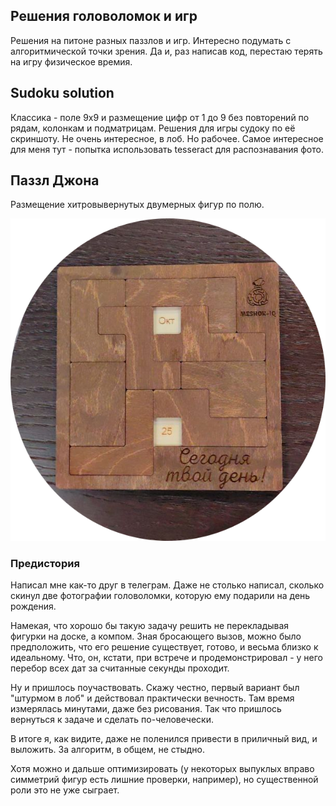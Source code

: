 ## Решения головоломок и игр

Решения на питоне разных паззлов и игр. 
Интересно подумать с алгоритмической точки зрения.
Да и, раз написав код, перестаю терять на игру физическое времия.

## Sudoku solution

Классика - поле 9x9 и размещение цифр от 1 до 9 без повторений по рядам, колонкам и подматрицам.
Решения для игры судоку по её скриншоту. Не очень интересное, в лоб. Но рабочее. Самое интересное для меня тут - попытка использовать tesseract для распознавания фото. 

## Паззл Джона 

Размещение хитровывернутых двумерных фигур по полю.

![головоломка в собранном виде](img/puzzle-II.png)



### Предистория

Написал мне как-то друг в телеграм.  Даже не столько написал, сколько скинул две фотографии головоломки, которую ему подарили на день рождения.

Намекая, что хорошо бы такую задачу решить не перекладывая фигурки на доске, а компом. 
Зная бросающего вызов, можно было предположить, что его решение существует, готово, и весьма близко к идеальному.
Что, он, кстати, при встрече и продемонстрировал - у него перебор всех дат за считанные секунды проходит.

Ну и пришлось поучаствовать. Скажу честно, первый вариант был "штурмом в лоб" и действовал практически вечность. Там время измерялась минутами, даже без рисования.
Так что пришлось вернуться к задаче и сделать по-человечески.

В итоге я, как видите, даже не поленился привести в приличный вид, и выложить. За алгоритм, в общем, не стыдно. 

Хотя можно и дальше оптимизировать (у некоторых выпуклых вправо симметрий фигур есть лишние проверки, например), но существенной роли это не уже сыграет. 
